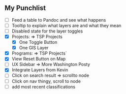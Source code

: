 ## My Punchlist

- [ ] Feed a table to Pandoc and see what happens
- [ ] Tooltip to explain what layers are and what they mean
- [ ] Disabled state for the layer toggles
- [x] Projects: => TSP Projects
  - [x] One Toggle Button
  - [x] One GIS Layer
- [x] Programs: => TSP Projects`
- [x] View Reset Button on Map
- [ ] UX Sidebar => More Washington Posty
- [x] Integrate Layers from Kevin
- [ ] Click on search result => scrollto node
- [ ] Click on nav thingy, scroll to node
- [ ] add most recent classifications